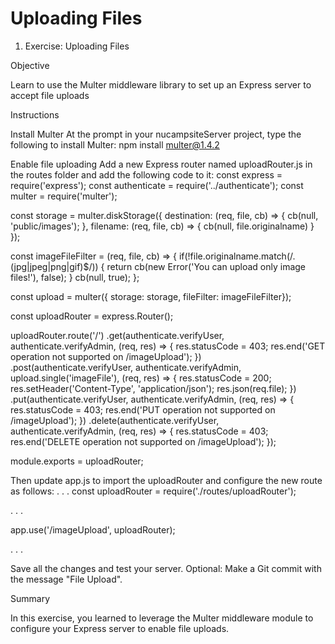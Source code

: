 # Uploading Files

1. Exercise: Uploading Files

Objective

Learn to use the Multer middleware library to set up an Express server to accept file uploads

Instructions

Install Multer
At the prompt in your nucampsiteServer project, type the following to install Multer:
npm install multer@1.4.2

Enable file uploading
Add a new Express router named uploadRouter.js in the routes folder and add the following code to it:
const express = require('express');
const authenticate = require('../authenticate');
const multer = require('multer');

const storage = multer.diskStorage({
destination: (req, file, cb) => {
cb(null, 'public/images');
},
filename: (req, file, cb) => {
cb(null, file.originalname)
}
});

const imageFileFilter = (req, file, cb) => {
if(!file.originalname.match(/\.(jpg|jpeg|png|gif)$/)) {
return cb(new Error('You can upload only image files!'), false);
}
cb(null, true);
};

const upload = multer({ storage: storage, fileFilter: imageFileFilter});

const uploadRouter = express.Router();

uploadRouter.route('/')
.get(authenticate.verifyUser, authenticate.verifyAdmin, (req, res) => {
res.statusCode = 403;
res.end('GET operation not supported on /imageUpload');
})
.post(authenticate.verifyUser, authenticate.verifyAdmin, upload.single('imageFile'), (req, res) => {
res.statusCode = 200;
res.setHeader('Content-Type', 'application/json');
res.json(req.file);
})
.put(authenticate.verifyUser, authenticate.verifyAdmin, (req, res) => {
res.statusCode = 403;
res.end('PUT operation not supported on /imageUpload');
})
.delete(authenticate.verifyUser, authenticate.verifyAdmin, (req, res) => {
res.statusCode = 403;
res.end('DELETE operation not supported on /imageUpload');
});

module.exports = uploadRouter;

Then update app.js to import the uploadRouter and configure the new route as follows:
. . .
const uploadRouter = require('./routes/uploadRouter');

. . .

app.use('/imageUpload', uploadRouter);

. . .

Save all the changes and test your server.
Optional: Make a Git commit with the message "File Upload".

Summary

In this exercise, you learned to leverage the Multer middleware module to configure your Express server to enable file uploads.

